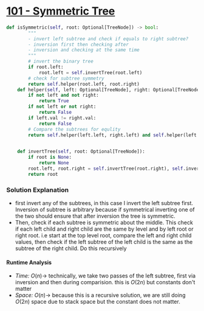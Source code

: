 # [101 - Symmetric Tree](https://leetcode.com/problems/symmetric-tree/)

```python
def isSymmetric(self, root: Optional[TreeNode]) -> bool:
        """
        - invert left subtree and check if equals to right subtree? 
        - inversion first then checking after
        - inversion and checking at the same time 
        """
        # invert the binary tree 
        if root.left:
            root.left = self.invertTree(root.left)
        # check for subtree symmetry 
        return self.helper(root.left, root.right)
    def helper(self, left: Optional[TreeNode], right: Optional[TreeNode]) -> bool:
        if not left and not right:
            return True
        if not left or not right:
            return False
        if left.val != right.val:
            return False
        # Compare the subtrees for equlity
        return self.helper(left.left, right.left) and self.helper(left.right, right.right)
        

    def invertTree(self, root: Optional[TreeNode]):
        if root is None:
            return None
        root.left, root.right = self.invertTree(root.right), self.invertTree(root.left)
        return root

```

### Solution Explanation 
- first invert any of the subtrees, in this case I invert the left subtree first. Inversion of subtree is arbitrary because if symmetrical inverting one of the two should ensure that after inversion the tree is symmetric. 
- Then, check if each subtree is symmetric about the middle. This check if each left child and right child are the same by level and by left root or right root. i.e start at the top level root, compare the left and right child values, then check if the left subtree of the left child is the same as the subtree of the right child. Do this recursively 

#### Runtime Analysis  
- *Time:* $O(n) \rightarrow$ technically, we take two passes of the left subtree, first via inversion and then during comparision. this is $O(2n)$ but constants don't matter 
- *Space:* $O(n)  \rightarrow$ because this is a recursive solution, we are still doing $O(2n)$ space due to stack space but the constant does not matter. 